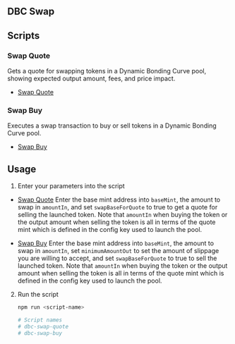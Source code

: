 ## DBC Swap

## Scripts

### Swap Quote

Gets a quote for swapping tokens in a Dynamic Bonding Curve pool, showing expected output amount,
fees, and price impact.

- [Swap Quote](./src/swap-quote.ts)

### Swap Buy

Executes a swap transaction to buy or sell tokens in a Dynamic Bonding Curve pool.

- [Swap Buy](./src/swap-buy.ts)

## Usage

1. Enter your parameters into the script

- [Swap Quote](./src/swap-quote.ts) Enter the base mint address into `baseMint`, the amount to swap
  in `amountIn`, and set `swapBaseForQuote` to true to get a quote for selling the launched token.
  Note that `amountIn` when buying the token or the output amount when selling the token is all in
  terms of the quote mint which is defined in the config key used to launch the pool.

- [Swap Buy](./src/swap-buy.ts) Enter the base mint address into `baseMint`, the amount to swap in
  `amountIn`, set `minimumAmountOut` to set the amount of slippage you are willing to accept, and
  set `swapBaseForQuote` to true to sell the launched token. Note that `amountIn` when buying the
  token or the output amount when selling the token is all in terms of the quote mint which is
  defined in the config key used to launch the pool.

2. Run the script

   ```bash
   npm run <script-name>

   # Script names
   # dbc-swap-quote
   # dbc-swap-buy
   ```
